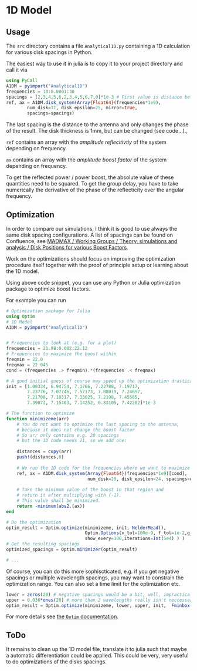 # 1D Model

## Usage
The `src` directory contains a file `Analytical1D.py` containing a 1D calculation for various disk spacings in Python.

The easiest way to use it in julia is to copy it to your project directory and call it via
```julia
using PyCall
A1DM = pyimport("Analytical1D")
frequencies = 10:0.0001:30
spacings = [2,3,4,5,6,2,3,4,5,6,7,0]*1e-3 # First value is distance between mirror and first disk
ref, ax = A1DM.disk_system(Array{Float64}(frequencies*1e9),
        num_disk=11, disk_epsilon=25, mirror=true,
        spacings=spacings)
```


The last spacing is the distance to the antenna and only changes the phase of the result.
The disk thickness is 1mm, but can be changed (see code...).,



`ref` contains an array with the _amplitude reflecitivtiy_ of the system depending on frequency.

`ax` contains an array with the _amplitude boost factor_ of the system depending on frequency.

To get the reflected power / power boost, the absolute value of these quantities need to be squared.
To get the group delay, you have to take numerically the derivative of the phase of the reflecticity over the angular frequency.

## Optimization
In order to compare our simulations, I think it is good to use always the same disk spacing configurations. A list of spacings can be found on Confluence, see [MADMAX / Working Groups / Theory, simulations and analysis / Disk Positions for various Boost Factors](https://confluence.desy.de/pages/viewpage.action?pageId=118280190).

Work on the optimizations should focus on improving the optimization procedure itself together with the proof of principle setup or learning about the 1D model.

Using above code snippet, you can use any Python or Julia optimization package to optimize boost factors.

For example you can run

```julia
# Optimization package for Julia
using Optim
# 1D Model
A1DM = pyimport("Analytical1D")


# Frequencies to look at (e.g. for a plot)
frequencies = 21.98:0.002:22.12
# Frequencies to maximize the boost within
freqmin = 22.0
freqmax = 22.045
cond = (frequencies .> freqmin).*(frequencies .< freqmax)

# A good initial guess of course may speed up the optimization drastically.
init = [1.00334, 6.94754, 7.1766, 7.22788, 7.19717,
        7.23776, 7.07746, 7.57173, 7.08019, 7.24657,
        7.21708, 7.18317, 7.13025, 7.2198, 7.45585,
        7.39873, 7.15403, 7.14252, 6.83105, 7.42282]*1e-3 

# The function to optimize
function minimizeme(arr)
    # You do not want to optimize the last spacing to the antenna,
    # because it does not change the boost factor
    # So arr only contains e.g. 20 spacings
    # but the 1D code needs 21, so we add one:
    
    distances = copy(arr)
    push!(distances,0)
    
    # We run the 1D code for the frequencies where we want to maximize the boost 
    ref, ax = A1DM.disk_system(Array{Float64}(frequencies*1e9)[cond], 
                               num_disk=20, disk_epsilon=24, spacings=distances)
    
    # Take the minimum value of the boost in that region and
    # return it after multiplying with (-1).
    # This value shall be minimized.
    return -minimum(abs2.(ax))
end

# Do the optimization
optim_result = Optim.optimize(minimizeme, init, NelderMead(), 
                              Optim.Options(x_tol=100e-9, f_tol=1e-2,g_tol=1e-5,show_trace=true,
                              show_every=100,iterations=Int(5e4) ) )
# Get the resulting spacings
optimized_spacings = Optim.minimizer(optim_result)

# ... 
```

Of course, you can do this more sophiscticated, e.g. if you get negative spacings or multiple wavelength spacings, you may want to constrain the optimization range. You can also set a time limit for the optimization etc.
```julia
lower = zeros(20) # negative spacings would be a bit, well, impractical..
upper = 0.036*ones(20) # more than 2 wavelengths really isn't neccessary...
optim_result = Optim.optimize(minimizeme, lower, upper, init,  Fminbox(NelderMead()), Optim.Options(x_tol=100e-9, f_tol=1e-3,g_tol=1e-5,show_trace=true,show_every=100,time_limit=43200. ) )
```
For more details see [the `Optim` documentation](http://julianlsolvers.github.io/Optim.jl/stable/).

## ToDo
It remains to clean up the 1D model file, translate it to julia such that maybe a automatic differentiation could be applied. This could be very, very useful to do optimizations of the disks spacings.
